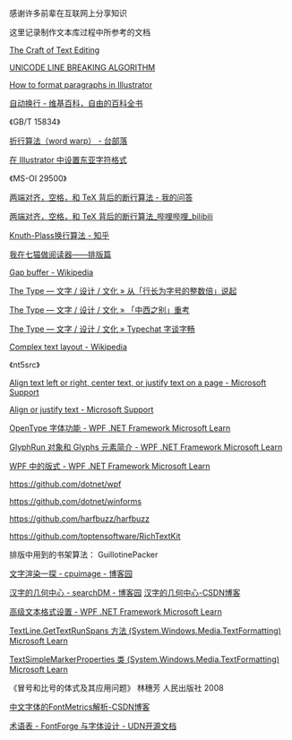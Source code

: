 感谢许多前辈在互联网上分享知识

这里记录制作文本库过程中所参考的文档

[The Craft of Text Editing](http://www.finseth.com/craft/ )

[UNICODE LINE BREAKING ALGORITHM](https://www.unicode.org/reports/tr14/)

[How to format paragraphs in Illustrator](https://helpx.adobe.com/illustrator/using/formatting-paragraphs.html )

[自动换行 - 维基百科，自由的百科全书](https://zh.wikipedia.org/zh-hans/%E8%87%AA%E5%8A%A8%E6%8D%A2%E8%A1%8C )

《GB/T 15834》

[折行算法（word warp） - 台部落](https://www.twblogs.net/a/5b84bb972b71775d1cd19cf0 )

[在 Illustrator 中设置东亚字符格式](https://helpx.adobe.com/cn/illustrator/using/formatting-asian-characters.html )

《MS-OI 29500》

[两端对齐，空格，和 TeX 背后的断行算法 - 我的问答](https://ask.latexstudio.net/ask/article/525.html )

[两端对齐，空格，和 TeX 背后的断行算法_哔哩哔哩_bilibili](https://www.bilibili.com/video/BV1Zd4y1M75r/?share_source=copy_web&amp%3Bvd_source=3611eb04d6168eb065e2f7a5995676e6 )

[Knuth-Plass换行算法 - 知乎](https://zhuanlan.zhihu.com/p/194831235 )

[我在七猫做阅读器——排版篇](https://tech.qimao.com/reader/ )

[Gap buffer - Wikipedia](https://en.wikipedia.org/wiki/Gap_buffer )

[The Type — 文字 / 设计 / 文化 » 从「行长为字号的整数倍」说起](https://www.thetype.com/2017/07/12513/ )

[The Type — 文字 / 设计 / 文化 » 「中西之别」重考](https://www.thetype.com/2017/08/12954/ )

[The Type — 文字 / 设计 / 文化 » Typechat 字谈字畅](https://www.thetype.com/typechat/ )

[Complex text layout - Wikipedia](https://en.wikipedia.org/wiki/Complex_text_layout )

《nt5src》

[Align text left or right, center text, or justify text on a page - Microsoft Support](https://support.microsoft.com/en-us/office/align-text-left-or-right-center-text-or-justify-text-on-a-page-70da744d-0f4d-472e-916d-1c42d94dc33f )

[Align or justify text - Microsoft Support](https://support.microsoft.com/en-us/office/align-or-justify-text-b9096ed4-7323-4ff3-921a-1ba7ba31faf1 )

[OpenType 字体功能 - WPF .NET Framework Microsoft Learn](https://learn.microsoft.com/zh-cn/dotnet/desktop/wpf/advanced/opentype-font-features )

[GlyphRun 对象和 Glyphs 元素简介 - WPF .NET Framework Microsoft Learn](https://learn.microsoft.com/zh-cn/dotnet/desktop/wpf/advanced/introduction-to-the-glyphrun-object-and-glyphs-element?view=netframeworkdesktop-4.8&viewFallbackFrom=netdesktop-7.0 )

[WPF 中的版式 - WPF .NET Framework Microsoft Learn](https://learn.microsoft.com/zh-cn/dotnet/desktop/wpf/advanced/typography-in-wpf )

https://github.com/dotnet/wpf

https://github.com/dotnet/winforms

https://github.com/harfbuzz/harfbuzz

https://github.com/toptensoftware/RichTextKit

排版中用到的书架算法： GuillotinePacker

[文字渲染一探 - cpuimage - 博客园](https://www.cnblogs.com/cpuimage/p/13337475.html )

[汉字的几何中心 - searchDM - 博客园](https://www.cnblogs.com/wycg1984/archive/2010/06/21/1762148.html ) [汉字的几何中心-CSDN博客](https://blog.csdn.net/aodeng9367/article/details/102305442 )

[高级文本格式设置 - WPF .NET Framework Microsoft Learn](https://learn.microsoft.com/zh-cn/dotnet/desktop/wpf/advanced/advanced-text-formatting?view=netframeworkdesktop-4.8 )

[TextLine.GetTextRunSpans 方法 (System.Windows.Media.TextFormatting) Microsoft Learn](https://learn.microsoft.com/zh-cn/dotnet/api/system.windows.media.textformatting.textline.gettextrunspans?view=windowsdesktop-7.0 )

[TextSimpleMarkerProperties 类 (System.Windows.Media.TextFormatting) Microsoft Learn](https://learn.microsoft.com/zh-cn/dotnet/api/system.windows.media.textformatting.textsimplemarkerproperties?view=windowsdesktop-7.0 )

《冒号和比号的体式及其应用问题》 林穗芳 人民出版社 2008

[中文字体的FontMetrics解析-CSDN博客](https://blog.csdn.net/loveyou388i/article/details/115934795 )

[术语表 - FontForge 与字体设计 - UDN开源文档](https://doc.yonyoucloud.com/doc/wiki/project/fontforge-and-font-design/glossary.html )
